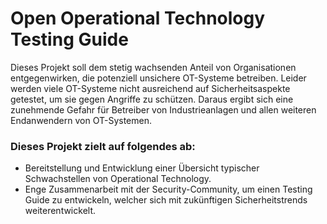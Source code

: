 Open Operational Technology Testing Guide
=========================================

Dieses Projekt soll dem stetig wachsenden Anteil von Organisationen entgegenwirken, die potenziell unsichere OT-Systeme betreiben. Leider werden viele OT-Systeme nicht ausreichend auf Sicherheitsaspekte getestet, um sie gegen Angriffe zu schützen. Daraus ergibt sich eine zunehmende Gefahr für Betreiber von Industrieanlagen und allen weiteren Endanwendern von OT-Systemen.

### Dieses Projekt zielt auf folgendes ab:

* Bereitstellung und Entwicklung einer Übersicht typischer Schwachstellen von Operational Technology.
* Enge Zusammenarbeit mit der Security-Community, um einen Testing Guide zu entwickeln, welcher sich mit zukünftigen Sicherheitstrends weiterentwickelt.